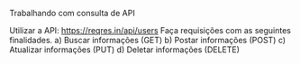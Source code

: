 Trabalhando com consulta de API

Utilizar a API: https://reqres.in/api/users
Faça requisições com as seguintes finalidades.
a) Buscar informações (GET)
b) Postar informações (POST)
c) Atualizar informações (PUT)
d) Deletar informações (DELETE)
